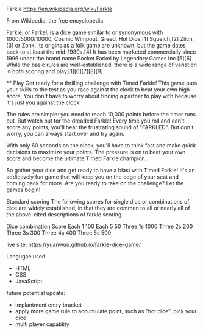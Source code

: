Farkle
https://en.wikipedia.org/wiki/Farkle

From Wikipedia, the free encyclopedia

Farkle, or Farkel, is a dice game similar to or synonymous with 1000/5000/10000, Cosmic Wimpout, Greed, Hot Dice,[1] Squelch,[2] Zilch,[3] or Zonk. Its origins as a folk game are unknown, but the game dates back to at least the mid-1980s.[4] It has been marketed commercially since 1996 under the brand name Pocket Farkel by Legendary Games Inc.[5][6] While the basic rules are well-established, there is a wide range of variation in both scoring and play.[1][6][7][8][9]



** Play
Get ready for a thrilling challenge with Timed Farkle! This game puts your skills to the test as you race against the clock to beat your own high score. You don't have to worry about finding a partner to play with because it's just you against the clock!

The rules are simple: you need to reach 10,000 points before the timer runs out. But watch out for the dreaded Farkle! Every time you roll and can't score any points, you'll hear the frustrating sound of "FARKLED". But don't worry, you can always start over and try again.

With only 60 seconds on the clock, you'll have to think fast and make quick decisions to maximize your points. The pressure is on to beat your own score and become the ultimate Timed Farkle champion.

So gather your dice and get ready to have a blast with Timed Farkle! It's an addictively fun game that will keep you on the edge of your seat and coming back for more. Are you ready to take on the challenge? Let the games begin!

Standard scoring
The following scores for single dice or combinations of dice are widely established, in that they are common to all or nearly all of the above-cited descriptions of farkle scoring.

Dice combination	Score
Each 1          	100
Each 5          	50
Three 1s        	1000
Three 2s        	200
Three 3s	        300
Three 4s	        400
Three 5s	        500

live site: https://yuanwuu.github.io/farkle-dice-game/

Langugae used: 
- HTML
- CSS
- JavaScript


future potential update: 
- implantment entry bracket
- apply more game rule to accumulate point, such as "hot dice", pick your dice 
- multi player capablity
